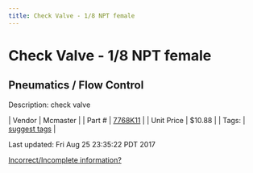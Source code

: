 ```yaml
---
title: Check Valve - 1/8 NPT female
---
```


# Check Valve - 1/8 NPT female
## Pneumatics / Flow Control
Description: 	check valve 

| Vendor | Mcmaster | 
| Part # | [7768K11](https://www.mcmaster.com/#7768K11) | 
| Unit Price | $10.88 | 
| Tags: | [suggest tags](https://docs.google.com/forms/d/e/1FAIpQLSeWyY8v3RgOty-MyWmh9U0iivNYN_molChYyS-0U-o-kOAv_g/viewform) | 

Last updated: Fri Aug 25 23:35:22 PDT 2017

 [Incorrect/Incomplete information?](https://docs.google.com/forms/d/e/1FAIpQLSeWyY8v3RgOty-MyWmh9U0iivNYN_molChYyS-0U-o-kOAv_g/viewform)